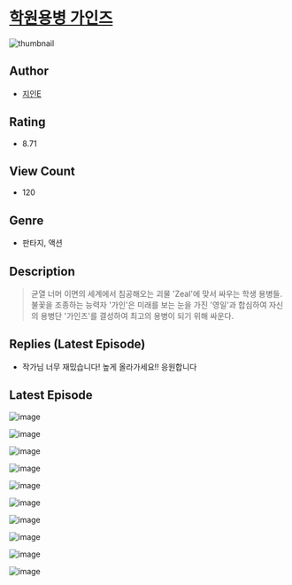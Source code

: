 # [학원용병 가인즈](https://comic.naver.com/challenge/list?titleId=810114)
![thumbnail](https://image-comic.pstatic.net/user_contents_data/challenge_comic/2023/05/23/233263/upload_3616447891077476917_480x623.jpeg)

## Author
- [지인E](https://comic.naver.com/artistTitle?id=233263)

## Rating
- 8.71

## View Count
- 120

## Genre
- 판타지, 액션

## Description
> 균열 너머 이면의 세계에서 침공해오는 괴물 'Zeal'에 맞서 싸우는 학생 용병들. 불꽃을 조종하는 능력자 '가인'은 미래를 보는 눈을 가진 '영일'과 합심하여 자신의 용병단 '가인즈'를 결성하여 최고의 용병이 되기 위해 싸운다.

## Replies (Latest Episode)
- 작가님 너무 재밌습니다! 높게 올라가세요!! 응원합니다

## Latest Episode
![image](https://image-comic.pstatic.net/user_contents_data/challenge_comic/2023/05/23/233263/upload_3630852816936317794.jpeg)

![image](https://image-comic.pstatic.net/user_contents_data/challenge_comic/2023/05/23/233263/upload_3906933575927412532.jpeg)

![image](https://image-comic.pstatic.net/user_contents_data/challenge_comic/2023/05/23/233263/upload_7077178335946826594.jpeg)

![image](https://image-comic.pstatic.net/user_contents_data/challenge_comic/2023/05/23/233263/upload_3617290108257526070.jpeg)

![image](https://image-comic.pstatic.net/user_contents_data/challenge_comic/2023/05/23/233263/upload_3616445911111382585.jpeg)

![image](https://image-comic.pstatic.net/user_contents_data/challenge_comic/2023/05/23/233263/upload_3630527356380526694.jpeg)

![image](https://image-comic.pstatic.net/user_contents_data/challenge_comic/2023/05/23/233263/upload_3689345714567210295.jpeg)

![image](https://image-comic.pstatic.net/user_contents_data/challenge_comic/2023/05/23/233263/upload_3847815936704995640.jpeg)

![image](https://image-comic.pstatic.net/user_contents_data/challenge_comic/2023/05/23/233263/upload_3473177346938332728.jpeg)

![image](https://image-comic.pstatic.net/user_contents_data/challenge_comic/2023/05/23/233263/upload_3487530169830815330.jpeg)
